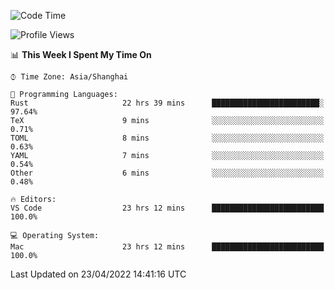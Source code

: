<!--START_SECTION:waka-->
![Code Time](http://img.shields.io/badge/Code%20Time-1%2C264%20hrs%2058%20mins-blue)

![Profile Views](http://img.shields.io/badge/Profile%20Views-24-blue)

📊 **This Week I Spent My Time On** 

```text
⌚︎ Time Zone: Asia/Shanghai

💬 Programming Languages: 
Rust                     22 hrs 39 mins      ████████████████████████░   97.64% 
TeX                      9 mins              ░░░░░░░░░░░░░░░░░░░░░░░░░   0.71% 
TOML                     8 mins              ░░░░░░░░░░░░░░░░░░░░░░░░░   0.63% 
YAML                     7 mins              ░░░░░░░░░░░░░░░░░░░░░░░░░   0.54% 
Other                    6 mins              ░░░░░░░░░░░░░░░░░░░░░░░░░   0.48%

🔥 Editors: 
VS Code                  23 hrs 12 mins      █████████████████████████   100.0%

💻 Operating System: 
Mac                      23 hrs 12 mins      █████████████████████████   100.0%

```


 Last Updated on 23/04/2022 14:41:16 UTC
<!--END_SECTION:waka-->
